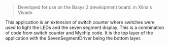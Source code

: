 >Developed for use on the Basys 2 development board. 
>in Xlinx's Vivado

This application is an extension of switch counter where switches were used to light 
the LEDs and the seven segment display. This is a combination of code from switch counter
and Mychip code. It is the top layer of the application
with the SevenSegmentDriver being the bottom layer. 
